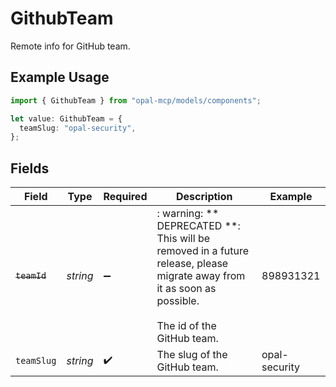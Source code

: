 # GithubTeam

Remote info for GitHub team.

## Example Usage

```typescript
import { GithubTeam } from "opal-mcp/models/components";

let value: GithubTeam = {
  teamSlug: "opal-security",
};
```

## Fields

| Field                                                                                                                                               | Type                                                                                                                                                | Required                                                                                                                                            | Description                                                                                                                                         | Example                                                                                                                                             |
| --------------------------------------------------------------------------------------------------------------------------------------------------- | --------------------------------------------------------------------------------------------------------------------------------------------------- | --------------------------------------------------------------------------------------------------------------------------------------------------- | --------------------------------------------------------------------------------------------------------------------------------------------------- | --------------------------------------------------------------------------------------------------------------------------------------------------- |
| ~~`teamId`~~                                                                                                                                        | *string*                                                                                                                                            | :heavy_minus_sign:                                                                                                                                  | : warning: ** DEPRECATED **: This will be removed in a future release, please migrate away from it as soon as possible.<br/><br/>The id of the GitHub team. | 898931321                                                                                                                                           |
| `teamSlug`                                                                                                                                          | *string*                                                                                                                                            | :heavy_check_mark:                                                                                                                                  | The slug of the GitHub team.                                                                                                                        | opal-security                                                                                                                                       |